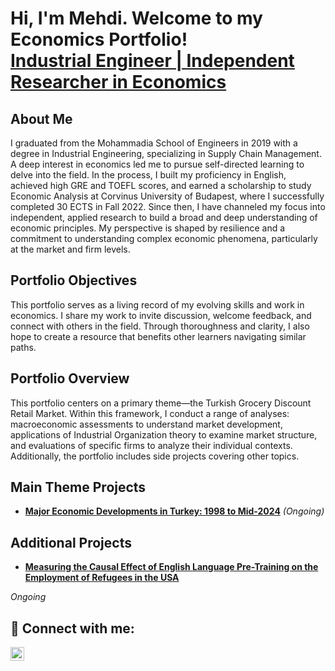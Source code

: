 <h1>Hi, I'm Mehdi. Welcome to my Economics Portfolio!<br/><a href="https://www.linkedin.com/in/mehdi-jaddour/">Industrial Engineer | Independent Researcher in Economics</a>

<h2> About Me</h2>
<p>I graduated from the Mohammadia School of Engineers in 2019 with a degree in Industrial Engineering, specializing in Supply Chain Management. A deep interest in economics led me to pursue self-directed learning to delve into the field. In the process, I built my proficiency in English, achieved high GRE and TOEFL scores, and earned a scholarship to study Economic Analysis at Corvinus University of Budapest, where I successfully completed 30 ECTS in Fall 2022. Since then, I have channeled my focus into independent, applied research to build a broad and deep understanding of economic principles. My perspective is shaped by resilience and a commitment to understanding complex economic phenomena, particularly at the market and firm levels.<p>

<h2> Portfolio Objectives</h2>
<p>This portfolio serves as a living record of my evolving skills and work in economics. I share my work to invite discussion, welcome feedback, and connect with others in the field. Through thoroughness and clarity, I also hope to create a resource that benefits other learners navigating similar paths.<p>

<h2> Portfolio Overview</h2>
<p>This portfolio centers on a primary theme—the Turkish Grocery Discount Retail Market. Within this framework, I conduct a range of analyses: macroeconomic assessments to understand market development, applications of Industrial Organization theory to examine market structure, and evaluations of specific firms to analyze their individual contexts. Additionally, the portfolio includes side projects covering other topics.</p>

<h2>Main Theme Projects</h2>

- [<b>Major Economic Developments in Turkey: 1998 to Mid-2024</b>](https://github.com/JMehdi2/Major-Economic-Developments-in-Turkey-1998-Mid2024) <i>(Ongoing)</i>

<h2>Additional Projects</h2>

- [<b>Measuring the Causal Effect of English Language Pre-Training on the Employment of Refugees in the USA</b>](https://github.com/JMehdi2/Additional-Projects/tree/main/CAUSAL%20EFFECT%20OF%20ENGLISH%20LANGUAGE%20PRE-TRAININGS%20ON%20EMPLOYMENT%20OF%20REFUGEES%20IN%20THE%20USA) 
<p><i>Ongoing</i></p>

<h2> 🤳 Connect with me:</h2>


[<img align="left" alt="JoshMadakor | LinkedIn" width="22px" src="https://cdn.jsdelivr.net/npm/simple-icons@v3/icons/linkedin.svg" />][linkedin]

[linkedin]: https://www.linkedin.com/in/mehdi-jaddour/
